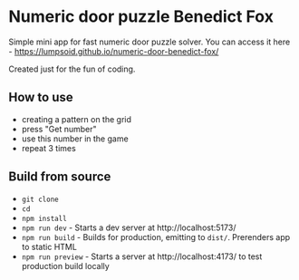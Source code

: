# Numeric door puzzle Benedict Fox

Simple mini app for fast numeric door puzzle solver. You can access it here - https://lumpsoid.github.io/numeric-door-benedict-fox/

Created just for the fun of coding.

## How to use

- creating a pattern on the grid
- press "Get number"
- use this number in the game
- repeat 3 times

## Build from source

- `git clone `
- `cd `
- `npm install`
- `npm run dev` - Starts a dev server at http://localhost:5173/
- `npm run build` - Builds for production, emitting to `dist/`. Prerenders app to static HTML
- `npm run preview` - Starts a server at http://localhost:4173/ to test production build locally
